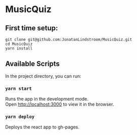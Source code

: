 # MusicQuiz

## First time setup:
```
git clone git@github.com:JonatanLindstroom/MusicQuiz.git
cd MusicQuiz
yarn install
```

## Available Scripts

In the project directory, you can run:

### `yarn start`

Runs the app in the development mode.<br>
Open [http://localhost:3000](http://localhost:3000) to view it in the browser.

### `yarn deploy`

Deploys the react app to gh-pages.

